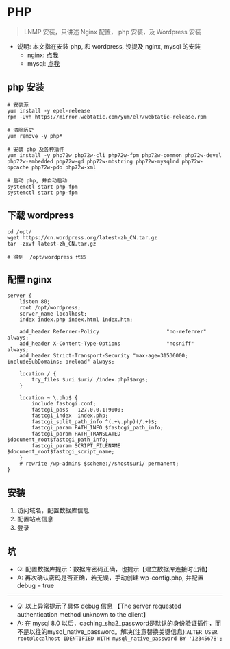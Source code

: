 # PHP

> LNMP 安装，只讲述 Nginx 配置， php 安装，及 Wordpress 安装

- 说明: 本文指在安装 php, 和 wordpress, 没提及 nginx, mysql 的安装
  - nginx: [点我](docs/devops/component/nginx.md)
  - mysql: [点我](docs/devops/component/mysql.md)


## php 安装
```shell
# 安装源
yum install -y epel-release
rpm -Uvh https://mirror.webtatic.com/yum/el7/webtatic-release.rpm

# 清除历史
yum remove -y php*

# 安装 php 及各种插件
yum install -y php72w php72w-cli php72w-fpm php72w-common php72w-devel php72w-embedded php72w-gd php72w-mbstring php72w-mysqlnd php72w-opcache php72w-pdo php72w-xml

# 启动 php, 并自动启动
systemctl start php-fpm
systemctl start php-fpm
```


## 下载 wordpress

```shell
cd /opt/
wget https://cn.wordpress.org/latest-zh_CN.tar.gz
tar -zxvf latest-zh_CN.tar.gz

# 得到  /opt/wordpress 代码
```


## 配置 nginx

```text
server {
    listen 80;
    root /opt/wordpress;
    server_name localhost;
    index index.php index.html index.htm;

    add_header Referrer-Policy                      "no-referrer"   always;
    add_header X-Content-Type-Options               "nosniff"       always;
    add_header Strict-Transport-Security "max-age=31536000; includeSubDomains; preload" always;

    location / {
        try_files $uri $uri/ /index.php?$args;
    }

    location ~ \.php$ {
        include fastcgi.conf;
        fastcgi_pass   127.0.0.1:9000;
        fastcgi_index  index.php;
        fastcgi_split_path_info ^(.+\.php)(/.+)$;
        fastcgi_param PATH_INFO $fastcgi_path_info;
        fastcgi_param PATH_TRANSLATED $document_root$fastcgi_path_info;
        fastcgi_param SCRIPT_FILENAME $document_root$fastcgi_script_name;
    }
    # rewrite /wp-admin$ $scheme://$host$uri/ permanent;
}
```

## 安装

1. 访问域名，配置数据库信息
2. 配置站点信息
3. 登录




## 坑

- Q: 配置数据库提示：数据库密码正确，也提示【建立数据库连接时出错】
- A: 再次确认密码是否正确，若无误，手动创建 wp-config.php, 并配置 debug = true

***

- Q: 以上异常提示了具体 debug 信息 【The server requested authentication method unknown to the client】
- A: 在 mysql 8.0 以后，caching_sha2_password是默认的身份验证插件，而不是以往的mysql_native_password。解决(注意替换关键信息):`ALTER USER root@localhost IDENTIFIED WITH mysql_native_password BY '12345678';`


